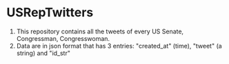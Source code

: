 # USRepTwitters

1. This repository contains all the tweets of every US Senate, Congressman, Congresswoman. 
2. Data are in json format that has 3 entries: "created_at" (time), "tweet" (a string) and "id_str"
